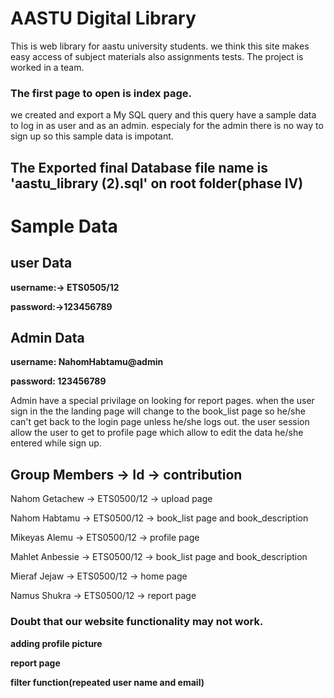 # **AASTU Digital Library**

This is web library for aastu university students.
we think this site makes easy access of subject materials also assignments tests.
The project is worked in a team.
### The first page to open is index page.

we created and export a My SQL query and this query have a sample data to log in as user and as an admin. especialy for the admin there is no way to sign up so this sample data is impotant.

## The Exported final Database file name is 'aastu_library (2).sql' on root folder(phase IV)
# Sample Data

## user Data               

**username:-> ETS0505/12**         

**password:->123456789**         

##  Admin Data

**username: NahomHabtamu@admin**

**password: 123456789**


Admin have a special privilage on looking for report pages.
when the user sign in the the landing page will change to the book_list page so he/she can't get back to the login page unless he/she logs out.
the user session allow the user to get to profile page which allow to edit the data he/she entered while sign up.

## Group Members  ->   Id    ->        contribution
Nahom Getachew  ->  ETS0500/12   -> upload page 

Nahom Habtamu  ->   ETS0500/12  ->  book_list page and book_description

Mikeyas Alemu   ->  ETS0500/12  ->  profile page

Mahlet Anbessie  -> ETS0500/12  ->  book_list page and book_description 

Mieraf Jejaw    ->  ETS0500/12  ->  home page 

Namus Shukra    ->  ETS0500/12  ->  report page

### Doubt that our website functionality may not work.

**adding profile picture**

**report page**

**filter function(repeated user name and email)**


